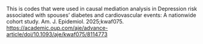 This is codes that were used in causal mediation analysis in Depression risk associated with spouses’ diabetes and cardiovascular events: A nationwide cohort study. Am. J. Epidemiol. 2025;kwaf075.
https://academic.oup.com/aje/advance-article/doi/10.1093/aje/kwaf075/8114773
